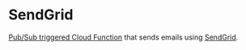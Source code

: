 # SendGrid

[Pub/Sub triggered Cloud Function](https://cloud.google.com/functions/docs/calling/pubsub) that sends emails using [SendGrid](https://sendgrid.com/).
